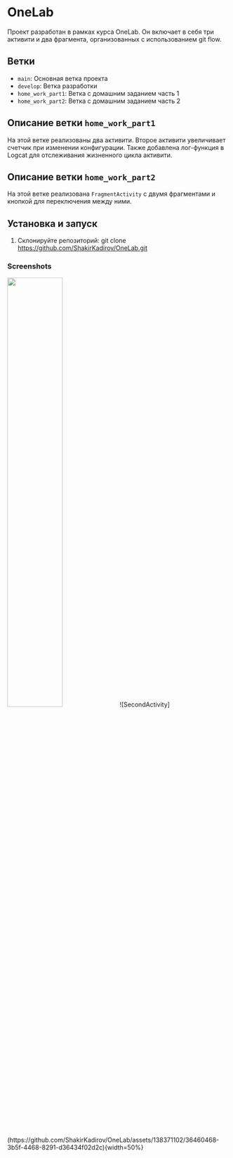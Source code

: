 # OneLab 

Проект разработан в рамках курса OneLab. Он включает в себя три активити и два фрагмента, организованных с использованием git flow.

## Ветки

- `main`: Основная ветка проекта
- `develop`: Ветка разработки
- `home_work_part1`: Ветка с домашним заданием часть 1
- `home_work_part2`: Ветка с домашним заданием часть 2

## Описание ветки `home_work_part1`

На этой ветке реализованы два активити. Второе активити увеличивает счетчик при изменении конфигурации. Также добавлена лог-функция в Logcat для отслеживания жизненного цикла активити.

## Описание ветки `home_work_part2`

На этой ветке реализована `FragmentActivity` с двумя фрагментами и кнопкой для переключения между ними.

## Установка и запуск

1. Склонируйте репозиторий:
      git clone https://github.com/ShakirKadirov/OneLab.git

### Screenshots
<img src="https://github.com/ShakirKadirov/OneLab/assets/138371102/670d6702-853c-4110-894b-fcbd441d745f" width="50%">
![SecondActivity](https://github.com/ShakirKadirov/OneLab/assets/138371102/36460468-3b5f-4468-8291-d36434f02d2c){width=50%}



